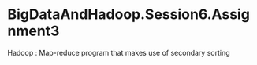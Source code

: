# BigDataAndHadoop.Session6.Assignment3
Hadoop : Map-reduce program that makes use of secondary sorting
